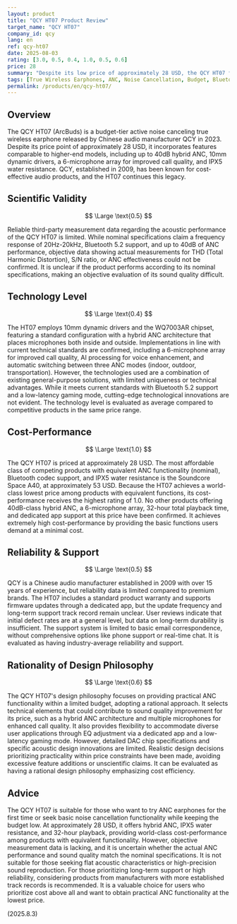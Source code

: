 ```yaml
---
layout: product
title: "QCY HT07 Product Review"
target_name: "QCY HT07"
company_id: qcy
lang: en
ref: qcy-ht07
date: 2025-08-03
rating: [3.0, 0.5, 0.4, 1.0, 0.5, 0.6]
price: 28
summary: "Despite its low price of approximately 28 USD, the QCY HT07 features active noise cancellation and achieves world-class cost-performance among products with equivalent functionality, making it an excellent value true wireless earphone."
tags: [True Wireless Earphones, ANC, Noise Cancellation, Budget, Bluetooth]
permalink: /products/en/qcy-ht07/
---
```


## Overview

The QCY HT07 (ArcBuds) is a budget-tier active noise canceling true wireless earphone released by Chinese audio manufacturer QCY in 2023. Despite its price point of approximately 28 USD, it incorporates features comparable to higher-end models, including up to 40dB hybrid ANC, 10mm dynamic drivers, a 6-microphone array for improved call quality, and IPX5 water resistance. QCY, established in 2009, has been known for cost-effective audio products, and the HT07 continues this legacy.

## Scientific Validity

$$ \Large \text{0.5} $$

Reliable third-party measurement data regarding the acoustic performance of the QCY HT07 is limited. While nominal specifications claim a frequency response of 20Hz-20kHz, Bluetooth 5.2 support, and up to 40dB of ANC performance, objective data showing actual measurements for THD (Total Harmonic Distortion), S/N ratio, or ANC effectiveness could not be confirmed. It is unclear if the product performs according to its nominal specifications, making an objective evaluation of its sound quality difficult.

## Technology Level

$$ \Large \text{0.4} $$

The HT07 employs 10mm dynamic drivers and the WQ7003AR chipset, featuring a standard configuration with a hybrid ANC architecture that places microphones both inside and outside. Implementations in line with current technical standards are confirmed, including a 6-microphone array for improved call quality, AI processing for voice enhancement, and automatic switching between three ANC modes (indoor, outdoor, transportation). However, the technologies used are a combination of existing general-purpose solutions, with limited uniqueness or technical advantages. While it meets current standards with Bluetooth 5.2 support and a low-latency gaming mode, cutting-edge technological innovations are not evident. The technology level is evaluated as average compared to competitive products in the same price range.

## Cost-Performance

$$ \Large \text{1.0} $$

The QCY HT07 is priced at approximately 28 USD. The most affordable class of competing products with equivalent ANC functionality (nominal), Bluetooth codec support, and IPX5 water resistance is the Soundcore Space A40, at approximately 53 USD. Because the HT07 achieves a world-class lowest price among products with equivalent functions, its cost-performance receives the highest rating of 1.0. No other products offering 40dB-class hybrid ANC, a 6-microphone array, 32-hour total playback time, and dedicated app support at this price have been confirmed. It achieves extremely high cost-performance by providing the basic functions users demand at a minimal cost.

## Reliability & Support

$$ \Large \text{0.5} $$

QCY is a Chinese audio manufacturer established in 2009 with over 15 years of experience, but reliability data is limited compared to premium brands. The HT07 includes a standard product warranty and supports firmware updates through a dedicated app, but the update frequency and long-term support track record remain unclear. User reviews indicate that initial defect rates are at a general level, but data on long-term durability is insufficient. The support system is limited to basic email correspondence, without comprehensive options like phone support or real-time chat. It is evaluated as having industry-average reliability and support.

## Rationality of Design Philosophy

$$ \Large \text{0.6} $$

The QCY HT07's design philosophy focuses on providing practical ANC functionality within a limited budget, adopting a rational approach. It selects technical elements that could contribute to sound quality improvement for its price, such as a hybrid ANC architecture and multiple microphones for enhanced call quality. It also provides flexibility to accommodate diverse user applications through EQ adjustment via a dedicated app and a low-latency gaming mode. However, detailed DAC chip specifications and specific acoustic design innovations are limited. Realistic design decisions prioritizing practicality within price constraints have been made, avoiding excessive feature additions or unscientific claims. It can be evaluated as having a rational design philosophy emphasizing cost efficiency.

## Advice

The QCY HT07 is suitable for those who want to try ANC earphones for the first time or seek basic noise cancellation functionality while keeping the budget low. At approximately 28 USD, it offers hybrid ANC, IPX5 water resistance, and 32-hour playback, providing world-class cost-performance among products with equivalent functionality. However, objective measurement data is lacking, and it is uncertain whether the actual ANC performance and sound quality match the nominal specifications. It is not suitable for those seeking flat acoustic characteristics or high-precision sound reproduction. For those prioritizing long-term support or high reliability, considering products from manufacturers with more established track records is recommended. It is a valuable choice for users who prioritize cost above all and want to obtain practical ANC functionality at the lowest price.

(2025.8.3)
